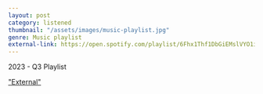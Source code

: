 ```yaml
---
layout: post
category: listened
thumbnail: "/assets/images/music-playlist.jpg"
genre: Music playlist
external-link: https://open.spotify.com/playlist/6Fhx1Thf1DbGiEMslVYO1i?si=2107e23247fa42c9
---
```

2023 - Q3 Playlist

["External"](https://open.spotify.com/playlist/6Fhx1Thf1DbGiEMslVYO1i?si=2107e23247fa42c9)